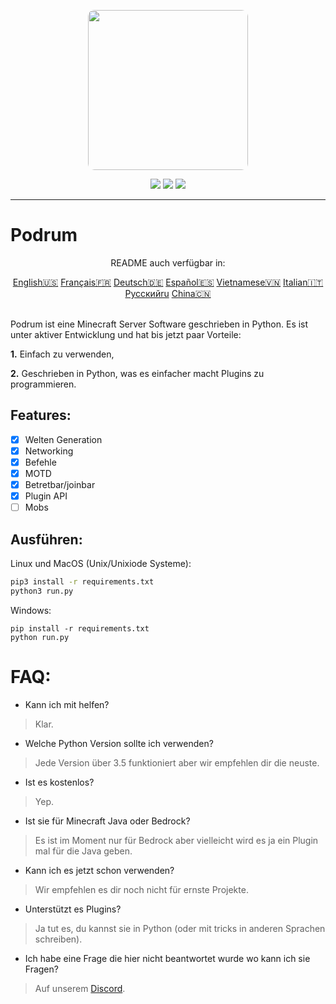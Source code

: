 <p align="center">
  <img width="256" style="border-radius:10px;" height="256" src="https://cdn.discordapp.com/attachments/576826528671858709/766767561681141790/Logo.png">


<div align="center">
    <a href="https://discord.gg/ScSsnwQ4kW"><img src="https://img.shields.io/discord/821124503185653803?style=flat-square"/></a>
    <a href="https://www.codefactor.io/repository/github/podrum/podrum"><img src="https://www.codefactor.io/repository/github/podrum/podrum/badge?style=flat-square"/></a>
    <a href="https://podrum.github.io/"><img src="https://img.shields.io/badge/website-online-orange?style=flat-square"/></a>
</div>
<hr/>

# Podrum

<p align="center">README auch verfügbar in:</p>
<div align="center">
  <a href="../README.md">English🇺🇸</a>
  <a href="./README_FR.md">Français🇫🇷</a>
  <a href="./README_DE.md">Deutsch🇩🇪</a>
  <a href="./README_ES.md">Español🇪🇸</a>
  <a href="./README_VI.md">Vietnamese🇻🇳</a>
  <a href="./README_IT.md">Italian🇮🇹</a>
  <a href="./README_RU.md">Русскийru</a>
  <a href="./README_CH.md">China🇨🇳</a>
 </div>
<br>


Podrum ist eine Minecraft Server Software geschrieben in Python.
Es ist unter aktiver Entwicklung und hat bis jetzt paar Vorteile:

**1.** Einfach zu verwenden,

**2.** Geschrieben in Python, was es einfacher macht Plugins zu programmieren.

## Features:
 - [x] Welten Generation
 - [x] Networking
 - [x] Befehle
 - [x] MOTD
 - [x] Betretbar/joinbar
 - [x] Plugin API
 - [ ] Mobs 

## Ausführen:
Linux und MacOS (Unix/Unixiode Systeme):
```sh
pip3 install -r requirements.txt
python3 run.py
```

Windows:
```batch
pip install -r requirements.txt
python run.py
```

# FAQ:
 - Kann ich mit helfen?
 > Klar.
 - Welche Python Version sollte ich verwenden?
 > Jede Version über 3.5 funktioniert aber wir empfehlen dir die neuste.
 - Ist es kostenlos?
 > Yep.
 - Ist sie für Minecraft Java oder Bedrock?
 > Es ist im Moment nur für Bedrock aber vielleicht wird es ja ein Plugin mal für die Java geben.
 - Kann ich es jetzt schon verwenden?
 > Wir empfehlen es dir noch nicht für ernste Projekte.
 - Unterstützt es Plugins?
 > Ja tut es, du kannst sie in Python (oder mit tricks in anderen Sprachen schreiben).
 - Ich habe eine Frage die hier nicht beantwortet wurde wo kann ich sie Fragen?
 > Auf unserem [Discord](https://discord.gg/ScSsnwQ4kW).
